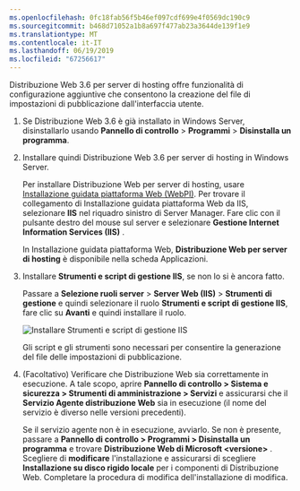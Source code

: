 ```yaml
---
ms.openlocfilehash: 0fc18fab56f5b46ef097cdf699e4f0569dc190c9
ms.sourcegitcommit: b468d71052a1b8a697f477ab23a3644de139f1e9
ms.translationtype: MT
ms.contentlocale: it-IT
ms.lasthandoff: 06/19/2019
ms.locfileid: "67256617"
---
```

Distribuzione Web 3.6 per server di hosting offre funzionalità di configurazione aggiuntive che consentono la creazione del file di impostazioni di pubblicazione dall'interfaccia utente.

1. Se Distribuzione Web 3.6 è già installato in Windows Server, disinstallarlo usando **Pannello di controllo** > **Programmi** > **Disinstalla un programma**.

2. Installare quindi Distribuzione Web 3.6 per server di hosting in Windows Server.

    Per installare Distribuzione Web per server di hosting, usare [Installazione guidata piattaforma Web (WebPI)](https://www.microsoft.com/web/downloads/platform.aspx). Per trovare il collegamento di Installazione guidata piattaforma Web da IIS, selezionare **IIS** nel riquadro sinistro di Server Manager. Fare clic con il pulsante destro del mouse sul server e selezionare **Gestione Internet Information Services (IIS)** .

    In Installazione guidata piattaforma Web, **Distribuzione Web per server di hosting** è disponibile nella scheda Applicazioni.

3. Installare **Strumenti e script di gestione IIS**, se non lo si è ancora fatto.

    Passare a **Selezione ruoli server** > **Server Web (IIS)**  > **Strumenti di gestione** e quindi selezionare il ruolo **Strumenti e script di gestione IIS**, fare clic su **Avanti** e quindi installare il ruolo.

    ![Installare Strumenti e script di gestione IIS](../../deployment/media/tutorial-iis-management-scripts-and-tools.png)

    Gli script e gli strumenti sono necessari per consentire la generazione del file delle impostazioni di pubblicazione.

4. (Facoltativo) Verificare che Distribuzione Web sia correttamente in esecuzione. A tale scopo, aprire **Pannello di controllo > Sistema e sicurezza > Strumenti di amministrazione > Servizi** e assicurarsi che il **Servizio Agente distribuzione Web** sia in esecuzione (il nome del servizio è diverso nelle versioni precedenti).

    Se il servizio agente non è in esecuzione, avviarlo. Se non è presente, passare a **Pannello di controllo > Programmi > Disinstalla un programma** e trovare **Distribuzione Web di Microsoft \<versione>** . Scegliere di **modificare** l'installazione e assicurarsi di scegliere **Installazione su disco rigido locale** per i componenti di Distribuzione Web. Completare la procedura di modifica dell'installazione di modifica.